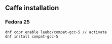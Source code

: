 ## Caffe installation

### Fedora 25
    dnf copr enable leebc/compat-gcc-5 // activate
    dnf install compat-gcc-5
    
    
